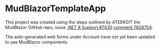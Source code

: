 # MudBlazorTemplateApp

This project was created using the steps outlined by ATEEKGIT the MudBlazor GitHub repo, issue [.NET 8 Support #7430](https://github.com/MudBlazor/MudBlazor/discussions/7430) [comment 7828704](https://github.com/MudBlazor/MudBlazor/discussions/7430#discussioncomment-7828704).

The auto-generated web forms under Account have not yet been updated to use MudBlazor components.